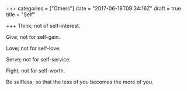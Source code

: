 +++
categories = ["Others"]
date = "2017-06-18T09:34:16Z"
draft = true
title = "Self"

+++
Think; not of self-interest.

Give; not for self-gain.

Love; not for self-love.

Serve; not for self-service.

Fight; not for self-worth.

Be selfless; so that the less of you becomes the more of you.